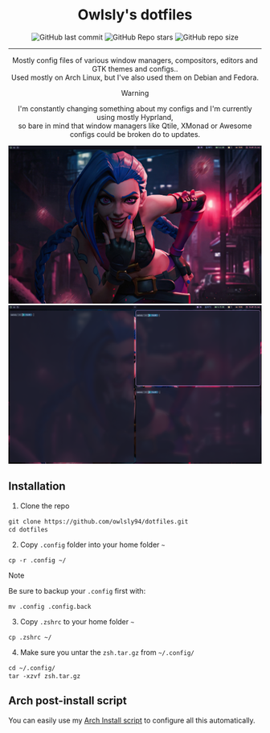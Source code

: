 
<div align="center">
 <h1> Owlsly's dotfiles</h1>
</div>

<div align="center">

![GitHub last commit](https://img.shields.io/github/last-commit/owlsly94/dotfiles?style=for-the-badge&color=a6e3a1&logoColor=D9E0EE&labelColor=292324)
![GitHub Repo stars](https://img.shields.io/github/stars/owlsly94/dotfiles?style=for-the-badge&color=74c7ec&logoColor=D9E0EE&labelColor=292324&logo=andela)
![GitHub repo size](https://img.shields.io/github/repo-size/owlsly94/dotfiles?style=for-the-badge&color=cba6f7&logoColor=D9E0EE&labelColor=292324&logo=protondrive)

</a>
</div>
<hr />
<div align="center">
<p>
   Mostly config files of various window managers, compositors, editors and GTK themes and configs.</a>.<br/>
   Used mostly on Arch Linux, but I've also used them on Debian and Fedora.<br/>
</p>

> [!WARNING]
> I'm constantly changing something about my configs and I'm currently using mostly Hyprland,<br/>
> so bare in mind that window managers like Qtile, XMonad or Awesome configs could be broken do to updates.

</div>

![image](https://raw.githubusercontent.com/owlsly94/dotfiles/main/assets/screen1.png)
![image](https://raw.githubusercontent.com/owlsly94/dotfiles/main/assets/screen2.png)

## Installation
1. Clone the repo
```
git clone https://github.com/owlsly94/dotfiles.git
cd dotfiles
```
2. Copy `.config` folder into your home folder `~`
```
cp -r .config ~/
```
> [!NOTE]
> Be sure to backup your `.config` first with:
> ```
> mv .config .config.back
> ```
3. Copy `.zshrc` to your home folder `~`
```
cp .zshrc ~/
```
4. Make sure you untar the `zsh.tar.gz` from `~/.config/`
```
cd ~/.config/
tar -xzvf zsh.tar.gz
```

## Arch post-install script
<p>
  You can easily use my <a href="https://github.com/owlsly94/arch-install">Arch Install script</a> to configure all this automatically.
</p>

